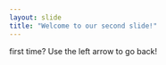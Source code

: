 ```yaml
---
layout: slide
title: "Welcome to our second slide!"
---
```

first time?
Use the left arrow to go back!
